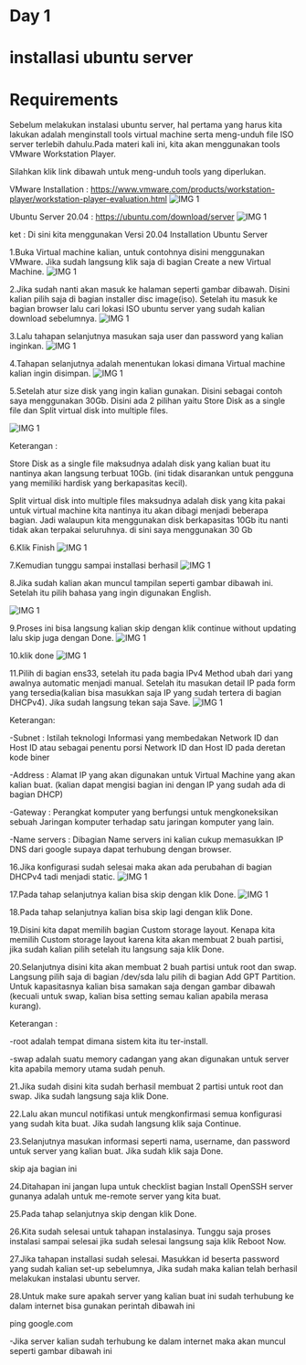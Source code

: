 # Day 1
# installasi ubuntu server
# Requirements

Sebelum melakukan instalasi ubuntu server, hal pertama yang harus kita lakukan adalah menginstall tools virtual machine serta meng-unduh file ISO server terlebih dahulu.Pada materi kali ini, kita akan menggunakan tools VMware Workstation Player.

Silahkan klik link dibawah untuk meng-unduh tools yang diperlukan.

VMware Installation : https://www.vmware.com/products/workstation-player/workstation-player-evaluation.html
![IMG 1](https://github.com/Indizzy/Bootcamp-Devops/blob/main/Stage%201/week%201/images/Screenshot%20from%202022-08-26%2007-30-13.png)

Ubuntu Server 20.04 : https://ubuntu.com/download/server 
![IMG 1](https://github.com/Indizzy/Bootcamp-Devops/blob/main/Stage%201/week%201/images/Screenshot%20from%202022-08-26%2007-51-21.png)


ket : Di sini kita menggunakan Versi 20.04
Installation Ubuntu Server

1.Buka Virtual machine kalian, untuk contohnya disini menggunakan VMware. Jika sudah langsung klik saja di bagian Create a new Virtual Machine. 
![IMG 1](https://github.com/Indizzy/Bootcamp-Devops/blob/main/Stage%201/week%201/images/Screenshot%20from%202022-08-24%2007-00-52.png)

2.Jika sudah nanti akan masuk ke halaman seperti gambar dibawah. Disini kalian pilih saja di bagian installer disc image(iso). Setelah itu masuk ke bagian browser lalu cari lokasi ISO ubuntu server yang sudah kalian download sebelumnya.
![IMG 1](https://github.com/Indizzy/Bootcamp-Devops/blob/main/Stage%201/week%201/images/Screenshot%20from%202022-08-24%2008-17-51.png)

3.Lalu tahapan selanjutnya masukan saja user dan password yang kalian inginkan.
![IMG 1](https://github.com/Indizzy/Bootcamp-Devops/blob/main/Stage%201/week%201/images/Screenshot%20from%202022-08-24%2008-18-26.png)

4.Tahapan selanjutnya adalah menentukan lokasi dimana Virtual machine kalian ingin disimpan.
![IMG 1](https://github.com/Indizzy/Bootcamp-Devops/blob/main/Stage%201/week%201/images/Screenshot%20from%202022-08-24%2008-18-35.png)

5.Setelah atur size disk yang ingin kalian gunakan. Disini sebagai contoh saya menggunakan 30Gb. Disini ada 2 pilihan yaitu Store Disk as a single file dan Split virtual disk into multiple files. 

![IMG 1](https://github.com/Indizzy/Bootcamp-Devops/blob/main/Stage%201/week%201/images/Screenshot%20from%202022-08-24%2008-19-11.png)

Keterangan :

Store Disk as a single file maksudnya adalah disk yang kalian buat itu nantinya akan langsung terbuat 10Gb. (ini tidak disarankan untuk pengguna yang memiliki hardisk yang berkapasitas kecil).

Split virtual disk into multiple files maksudnya adalah disk yang kita pakai untuk virtual machine kita nantinya itu akan dibagi menjadi beberapa bagian. Jadi walaupun kita menggunakan disk berkapasitas 10Gb itu nanti tidak akan terpakai seluruhnya. 
di sini saya menggunakan 30 Gb

6.Klik Finish
![IMG 1](https://github.com/Indizzy/Bootcamp-Devops/blob/main/Stage%201/week%201/images/Screenshot%20from%202022-08-24%2008-20-18.png)


7.Kemudian tunggu sampai installasi berhasil
![IMG 1](https://github.com/Indizzy/Bootcamp-Devops/blob/main/Stage%201/week%201/images/Screenshot%20from%202022-08-24%2008-20-57.png)
 
8.Jika sudah kalian akan muncul tampilan seperti gambar dibawah ini. Setelah itu pilih bahasa yang ingin digunakan English. 

![IMG 1](https://github.com/Indizzy/Bootcamp-Devops/blob/main/Stage%201/week%201/images/Screenshot%20from%202022-08-24%2008-23-51.png)

9.Proses ini bisa langsung kalian skip dengan klik continue without updating lalu skip juga dengan Done. 
![IMG 1](https://github.com/Indizzy/Bootcamp-Devops/blob/main/Stage%201/week%201/images/Screenshot%20from%202022-08-24%2008-24-39.png)

10.klik done
![IMG 1](https://github.com/Indizzy/Bootcamp-Devops/blob/main/Stage%201/week%201/images/Screenshot%20from%202022-08-24%2008-24-48.png)

11.Pilih di bagian ens33, setelah itu pada bagia IPv4 Method ubah dari yang awalnya automatic menjadi manual. Setelah itu masukan detail IP pada form yang tersedia(kalian bisa masukkan saja IP yang sudah tertera di bagian DHCPv4). Jika sudah langsung tekan saja Save.
![IMG 1](https://github.com/Indizzy/Bootcamp-Devops/blob/main/Stage%201/week%201/images/Screenshot%20from%202022-08-24%2008-25-06.png)


Keterangan:

-Subnet : Istilah teknologi Informasi yang membedakan Network ID dan Host ID atau sebagai penentu porsi Network ID dan Host ID pada deretan kode biner

-Address : Alamat IP yang akan digunakan untuk Virtual Machine yang akan kalian buat. (kalian dapat mengisi bagian ini dengan IP yang sudah ada di bagian DHCP)

-Gateway : Perangkat komputer yang berfungsi untuk mengkoneksikan sebuah Jaringan komputer terhadap satu jaringan komputer yang lain.

-Name servers : Dibagian Name servers ini kalian cukup memasukkan IP DNS dari google supaya dapat terhubung dengan browser. 

16.Jika konfigurasi sudah selesai maka akan ada perubahan di bagian DHCPv4 tadi menjadi static.
![IMG 1](https://github.com/Indizzy/Bootcamp-Devops/blob/main/Stage%201/week%201/images/Screenshot%20from%202022-08-24%2008-24-48.png)


17.Pada tahap selanjutnya kalian bisa skip dengan klik Done. 
![IMG 1](https://github.com/Indizzy/Bootcamp-Devops/blob/main/Stage%201/week%201/images/Screenshot%20from%202022-08-24%2008-25-06.png)


18.Pada tahap selanjutnya kalian bisa skip lagi dengan klik Done. 

19.Disini kita dapat memilih bagian Custom storage layout. Kenapa kita memilih Custom storage layout karena kita akan membuat 2 buah partisi, jika sudah kalian pilih setelah itu langsung saja klik Done. 

20.Selanjutnya disini kita akan membuat 2 buah partisi untuk root dan swap. Langsung pilih saja di bagian /dev/sda lalu pilih di bagian Add GPT Partition. Untuk kapasitasnya kalian bisa samakan saja dengan gambar dibawah (kecuali untuk swap, kalian bisa setting semau kalian apabila merasa kurang).

Keterangan :

-root adalah tempat dimana sistem kita itu ter-install.

-swap adalah suatu memory cadangan yang akan digunakan untuk server kita apabila memory utama sudah penuh.

21.Jika sudah disini kita sudah berhasil membuat 2 partisi untuk root dan swap. Jika sudah langsung saja klik Done. 

22.Lalu akan muncul notifikasi untuk mengkonfirmasi semua konfigurasi yang sudah kita buat. Jika sudah langsung klik saja Continue.

23.Selanjutnya masukan informasi seperti nama, username, dan password untuk server yang kalian buat. Jika sudah klik saja Done. 

skip aja bagian ini 

24.Ditahapan ini jangan lupa untuk checklist bagian Install OpenSSH server gunanya adalah untuk me-remote server yang kita buat. 

25.Pada tahap selanjutnya skip dengan klik Done. 

26.Kita sudah selesai untuk tahapan instalasinya. Tunggu saja proses instalasi sampai selesai jika sudah selesai langsung saja klik Reboot Now.

27.Jika tahapan installasi sudah selesai. Masukkan id beserta password yang sudah kalian set-up sebelumnya, Jika sudah maka kalian telah berhasil melakukan instalasi ubuntu server. 

28.Untuk make sure apakah server yang kalian buat ini sudah terhubung ke dalam internet bisa gunakan perintah dibawah ini

ping google.com

-Jika server kalian sudah terhubung ke dalam internet maka akan muncul seperti gambar dibawah ini 


